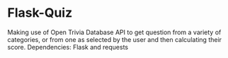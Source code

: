 # Flask-Quiz

Making use of Open Trivia Database API to get question from a variety of categories, or from one as selected by the user 
and then calculating their score. 
Dependencies: Flask and requests 
